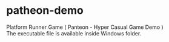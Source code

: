 # patheon-demo
Platform Runner Game ( Panteon - Hyper Casual Game Demo )<br>
The executable file is available inside Windows folder.
